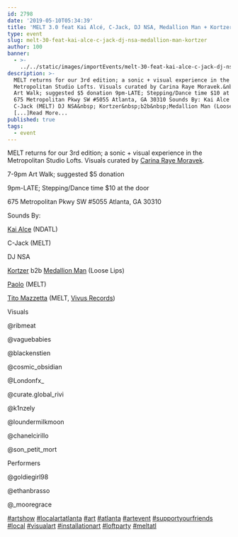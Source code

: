 ```yaml
---
id: 2798
date: '2019-05-10T05:34:39'
title: 'MELT 3.0 feat Kai Alcé, C-Jack, DJ NSA, Medallion Man + Kortzer - Loose Lips'
type: event
slug: melt-30-feat-kai-alce-c-jack-dj-nsa-medallion-man-kortzer
author: 100
banner:
  - >-
    ../../static/images/importEvents/melt-30-feat-kai-alce-c-jack-dj-nsa-medallion-man-kortzer/image2798.jpeg
description: >-
  MELT returns for our 3rd edition; a sonic + visual experience in the
  Metropolitan Studio Lofts. Visuals curated by Carina Raye Moravek.&nbsp; 7-9pm
  Art Walk; suggested $5 donation 9pm-LATE; Stepping/Dance time $10 at the door
  675 Metropolitan Pkwy SW #5055 Atlanta, GA 30310 Sounds By: Kai Alce (NDATL)
  C-Jack (MELT) DJ NSA&nbsp; Kortzer&nbsp;b2b&nbsp;Medallion Man (Loose
  [...]Read More...
published: true
tags:
  - event
---
```

MELT returns for our 3rd edition; a sonic + visual experience in the Metropolitan Studio Lofts. Visuals curated by [Carina Raye Moravek](https://www.facebook.com/kina.raye.moravek). 

7-9pm Art Walk; suggested $5 donation

9pm-LATE; Stepping/Dance time $10 at the door

675 Metropolitan Pkwy SW #5055 Atlanta, GA 30310

Sounds By:

[Kai Alce](https://www.facebook.com/kai.alce.9) (NDATL)

C-Jack (MELT)

DJ NSA 

[Kortzer](https://www.facebook.com/Kortzer/) b2b [Medallion Man](https://www.facebook.com/medallionmanmusic/) (Loose Lips)

[Paolo](https://www.facebook.com/paolo.mentonelli) (MELT)

[Tito Mazzetta](https://www.facebook.com/TitoMaz/) (MELT, [Vivus Records](https://www.facebook.com/vivusrecords/))

Visuals

@ribmeat

@vaguebabies

@blackenstien

@cosmic\_obsidian

@Londonfx\_

@curate.global\_rivi

@k1nzely

@loundermilkmoon

@chanelcirillo

@son\_petit\_mort

Performers

@goldiegirl98

@ethanbrasso

@\_mooregrace

[#artshow](https://www.facebook.com/hashtag/artshow) [#localartatlanta](https://www.facebook.com/hashtag/localartatlanta) [#art](https://www.facebook.com/hashtag/art) [#atlanta](https://www.facebook.com/hashtag/atlanta) [#artevent](https://www.facebook.com/hashtag/artevent) [#supportyourfriends](https://www.facebook.com/hashtag/supportyourfriends) [#local](https://www.facebook.com/hashtag/local) [#visualart](https://www.facebook.com/hashtag/visualart) [#installationart](https://www.facebook.com/hashtag/installationart) [#loftparty](https://www.facebook.com/hashtag/loftparty) [#meltatl](https://www.facebook.com/hashtag/meltatl)